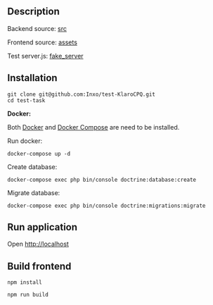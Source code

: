 
## Description

Backend source: [src](/src)

Frontend source: [assets](/assets)

Test server.js: [fake_server](/fake_server)

## Installation

```
git clone git@github.com:Inxo/test-KlaroCPQ.git
cd test-task
```

**Docker:**

Both [Docker](https://docs.docker.com/install/) and [Docker Compose](https://docs.docker.com/compose/install/) are need to be installed.

Run docker:

`docker-compose up -d`

Create database:

`docker-compose exec php bin/console doctrine:database:create`

Migrate database:

`docker-compose exec php bin/console doctrine:migrations:migrate`


## Run application

Open [http://localhost](http://localhost)

## Build frontend

`npm install`

`npm run build`